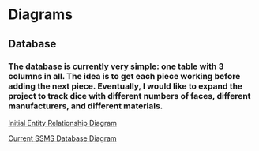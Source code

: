 # Diagrams  

## Database  
### The database is currently very simple: one table with 3 columns in all. The idea is to get each piece working before adding the next piece. Eventually, I would like to expand the project to track dice with different numbers of faces, different manufacturers, and different materials.
[Initial Entity Relationship Diagram](https://raw.githubusercontent.com/kurt-woodward/AutoDiceRoller/main/Diagrams/AutoDiceRoller_ERD.jpg)  

[Current SSMS Database Diagram](https://raw.githubusercontent.com/kurt-woodward/AutoDiceRoller/main/Diagrams/Database_Diagram.JPG)  
